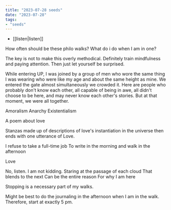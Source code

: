 ```yaml
---
title: "2023-07-28 seeds"
date: "2023-07-28"
tags:
- "seeds"
---
```


- [[listen|listen]]

How often should be these philo walks?
What do i do when I am in one?

The key is not to make this overly methodical. Definitely train mindfulness and paying attention. Then just let yourself be surprised.

While entering UP, I was joined by a group of men who wore the same thing I was wearing who were like my age and about the same height as mine. We entered the gate almost simultaneously we crowded it. Here are people who probably don't know each other, all capable of being in awe, all didn't choose to be here, and may never know each other's stories. But at that moment, we were all together.

Amoralism
Anarchy
Existentialism

A poem about love

Stanzas made up of descriptions of love's instantiation in the universe then ends with one utterance of Love.

I refuse to take a full-time job
To write in the morning and walk in the afternoon

Love

No, listen.
I am not kidding.
Staring at the passage of each cloud
That blends to the next
Can be the entire reason
For why I am here

Stopping is a necessary part of my walks.

Might be best to do the journaling in the afternoon when I am in the walk. Therefore, start at exactly 5 pm.